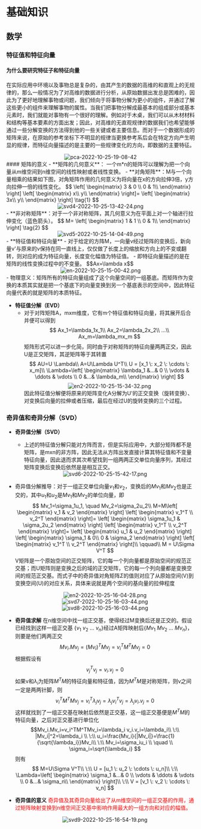 # 基础知识
## 数学
### 特征值和特征向量
#### 为什么要研究特征子和特征向量
在实际应用中环境以及事物总是复杂的，由其产生的数据的高维的和直观上的无规律的，那么一般情况为了对高维的数据进行分析，从原始数据出发总是困难的，因此为了更好地理解事物或问题，我们倾向于将事物分解为更小的组件，并通过了解这些更小的组件来理解事物的属性。当我们把事物分解成最基本的组成部分或基本元素时，我们就能对事物有一个很好的理解。例如对于木桌，我们可以从木材材料和结构等基本要素的方面出发；因此，对高维的无直观规律的数据我们也希望能够通过一些分解变换的方法得到他的一些关键或者主要信息。而对于一个数据形成的矩阵来说，在原始的参考坐标下不明显的规律当更换参考系后会在特定方向产生明显的规律，而特征向量描述的是主要的一些规律变化的方向，即数据的主要特征。
<div style="text-align: center"><img src="https://cdn.jsdelivr.net/gh/Stylite-Y/MyTypora@master/img/pca-2022-10-25-19-08-42.png" alt="pca-2022-10-25-19-08-42"></div>
#### 矩阵的意义
- **矩阵的几何意义**：
一个m*n的矩阵可以理解为把一个向量从m维空间到n维空间的线性映射或者线性变换。
  - **对角矩阵**：M与一个向量相乘的结果如下图，对角矩阵作用的几何意义为将向量在x的方向拉伸3倍，y方向拉伸一倍的线性变化。
    $$
    \left[
    \begin{matrix}
    3 & 0 \\
    0 & 1\\
    \end{matrix}
    \right]
    \left[
    \begin{matrix}
    x\\
    y\\
    \end{matrix}
    \right]=
    \left[
    \begin{matrix}
    3x\\
    y\\
    \end{matrix}
    \right]
    \tag{1}
    $$
    <div style="text-align: center"><img src="https://cdn.jsdelivr.net/gh/Stylite-Y/MyTypora@master/img/md/svd4-2022-10-25-13-42-24.png .png" alt="svd4-2022-10-25-13-42-24.png "></div>
  - **非对称矩阵**：对于一个非对称矩阵，其几何意义为在平面上对一个轴进行拉伸变化（蓝色箭头）。
    $$
    M=
    \left[
    \begin{matrix}
    1 & 1 \\
    0 & 1\\
    \end{matrix}
    \right]
    \tag{2}
    $$
    <div style="text-align: center"><img src="https://cdn.jsdelivr.net/gh/Stylite-Y/MyTypora@master/img/md/svd5-2022-10-25-14-04-49.png .png" alt="svd5-2022-10-25-14-04-49.png " > </div>
- **特征值和特征向量**
  - 对于给定的方阵M，一向量v经过矩阵的变换后，新向量v'与原来的v保持在同一直线上，仅仅做了长度上的缩放和方向上的不变或翻转，则对应的成为特征向量，长度变化幅值为特征值。
  - 即特征向量描述的是在矩阵的线性变换过程中的不变量。
  $$Ax=\lambda x$$
  <div style="text-align: center"><img src="https://cdn.jsdelivr.net/gh/Stylite-Y/MyTypora@master/img/md/en-2022-10-25-15-00-42.png .png" alt="en-2022-10-25-15-00-42.png " > </div>
  - 物理意义：矩阵所有的特征向量组成了这个向量空间的一组基底。而矩阵作为变换的本质其实就是把一个基底下的向量变换到另一个基底表示的空间中，因此特征向量代表的就是矩阵的本质特征。
  
- **特征值分解（EVD）**
  - 对于对阵矩阵A，mxm维度，它有m个特征值和特征向量，将其展开后合并便可以得到
    $$
    Ax_1=\lambda_1x_1\\
    Ax_2=\lambda_2x_2\\
    ...\\
    Ax_m=\lambda_mx_m
    $$
    矩阵形式可以进一步化简，同时由于对称矩阵的特征向量两两正交，因此U是正交矩阵，其逆矩阵等于其转置
    $$
    AU=U \Lambda\\
    A=U\Lambda U^T\\
    U = [x_1 \: x_2 \: \cdots \: x_m]\\
    \Lambda=\left[
    \begin{matrix}
    \lambda_1 &...& 0 \\
    \vdots & \ddots & \vdots \\
    0 &...& \lambda_m\\
    \end{matrix}
    \right]
    $$
    <div style="text-align: center"><img src="https://cdn.jsdelivr.net/gh/Stylite-Y/MyTypora@master/img/md/en2-2022-10-25-15-34-32.png .png" alt="en2-2022-10-25-15-34-32.png " > </div>
    因此特征值分解便将原来的矩阵变化A分解为U'的正交变换（旋转变换）、对变换后向量的拉伸或者压缩，最后在经过U的旋转变换的三个过程。
### 奇异值和奇异分解（SVD）
- **奇异值分解（SVD）**
  - 上述的特征值分解只能对方阵而言，但是实际应用中，大部分矩阵都不是矩阵，是mxn的非方阵，因此无法从方阵出发直接计算其特征值和不变量特征向量，因此退而求其次希望找到一组两两正交单位向量序列，其经过矩阵变换后变换后依然是是相互正交。

  <div style="text-align: center"><img src="https://cdn.jsdelivr.net/gh/Stylite-Y/MyTypora@master/img/md/svd6-2022-10-25-15-42-17.png .png" alt="svd6-2022-10-25-15-42-17.png " > </div>
- 奇异值分解推导：对于一组正交单位向量$v_1$和$v_2$，变换后的$Mv_1$和$Mv_2$也是正交的，其中$u_1$和$u_2$是$Mv_1$和$Mv_2$的单位向量，即
    $$
    Mv_1=\sigma_1u_1, \quad Mv_2=\sigma_2u_2\\
    M=M\left[
    \begin{matrix}
    v_1 & v_2
    \end{matrix}
    \right]
    \left[
    \begin{matrix}
    v_1^T \\ v_2^T
    \end{matrix}
    \right]=
    \left[
    \begin{matrix}
    \sigma_1u_1 & \sigma_2u_2
    \end{matrix}
    \right]
    \left[
    \begin{matrix}
    v_1^T \\ v_2^T
    \end{matrix}
    \right]=
    \left[
    \begin{matrix}
    u_1 & u_2
    \end{matrix}
    \right]
    \left[
    \begin{matrix}
    \sigma_1 & 0\\
    0 & \sigma_2
    \end{matrix}
    \right]
    \left[
    \begin{matrix}
    v_1^T \\ v_2^T
    \end{matrix}
    \right]\\
    \qquad\\
    M = U\Sigma V^T
    $$
    V矩阵是一个原始空间的正交矩阵，它的每一个列向量都是原始空间的规范正交基；而U矩阵则是变换之后的域的正交矩阵，它的每一个列向量都是变换空间的规范正交基。而式子中的奇异值对角矩阵$\Sigma$的值则对应了从原始空间(V)到变换空间(U)的对应关系，具体来说就是两个空间的基向量的拉伸程度
    <div style="text-align: center"><img src="https://cdn.jsdelivr.net/gh/Stylite-Y/MyTypora@master/img/md/en2-2022-10-25-16-04-28.png .png" alt="en2-2022-10-25-16-04-28.png " > </div>
    <div style="text-align: center"><img src="https://cdn.jsdelivr.net/gh/Stylite-Y/MyTypora@master/img/md/svd7-2022-10-25-16-03-44.png .png" alt="svd7-2022-10-25-16-03-44.png " > </div>
    <div style="text-align: center"><img src="https://cdn.jsdelivr.net/gh/Stylite-Y/MyTypora@master/img/md/svd8-2022-10-25-16-03-44.png .png" alt="svd8-2022-10-25-16-03-44.png " > </div>

- **奇异值求解**
  在n维空间中找一组正交基，使得经过M变换后还是正交的。假设已经找到这样一组正交基  $\lbrace v_1 \: v_2 \: ... \: v_n \rbrace$经过A矩阵映射后$\lbrace Mv_1 \: Mv_2 \: ... \: Mv_n \rbrace$，则要是他们两两正交
  $$Mv_i.Mv_j=(Mv_i)^TMv_j=v_i^TM^TMv_j=0$$
  根据假设有 $$v_j^Tv_j=v_i.v_j=0$$
  如果v和$\lambda_i$为矩阵$M^TM$的特征向量和特征值，因为$M^TM$是对称矩阵，则v之间一定是两两针脚，则
  $$v_i^TM^TMv_j=v_i^T\lambda_jv_j=\lambda_jv_i^Tv_j=\lambda_jv_i.v_j=0$$
  这样就找到了一组正交基在映射后依然是正交基，这一组正交基便是$M^TM$的特征向量，之后对正交基进行单位化
  $$Mv_i.Mv_i=v_i^TM^TMv_i=\lambda_i v_i.v_i=\lambda_i\\
  \:\\
  |Mv_i|^2=\lambda_i \\
  \:\\
  u_i=\frac{Mv_i}{|Mv_i|}=\frac{1}{\sqrt{\lambda_i}}Mv_i\\
  \:\\
  Mv_i=\sigma_iu_i \\
  \quad \\
  \sigma_i=\sqrt{\lambda_i}
  $$
  则有
  $$
  M=U\Sigma V^T\\
  \:\\
  U = [u_1 \: u_2 \: \cdots \: u_n]\\
  \:\\
  \Lambda=\left[
  \begin{matrix}
  \sigma_1 &...& 0 \\
  \vdots & \ddots & \vdots \\
  0 &...& \sigma_n\\
  \end{matrix}
  \right]\\
  \:\\
  V = [v_1 \: v_2 \: \cdots \: v_n]
  $$
- **奇异值的意义**
  <font color='red'>奇异值及其奇异向量给出了从m维空间的一组正交基的作用，通过矩阵映射变换到n维空间正交基中影响作用最大的一组方向和对应的幅值。</font>
  <div style="text-align: center"><img src="https://cdn.jsdelivr.net/gh/Stylite-Y/MyTypora@master/img/md/svd9-2022-10-25-16-54-19.png .png" alt="svd9-2022-10-25-16-54-19.png " > </div>